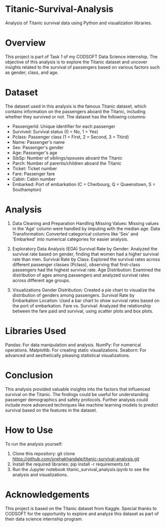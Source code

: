 # Titanic-Survival-Analysis
Analysis of Titanic survival data using Python and visualization libraries.

# Overview
This project is part of Task 1 of my CODSOFT Data Science internship. The objective of this analysis is to explore the Titanic dataset and uncover insights related to the survival of passengers based on various factors such as gender, class, and age.

# Dataset
The dataset used in this analysis is the famous Titanic dataset, which contains information on the passengers aboard the Titanic, including whether they survived or not. The dataset has the following columns:

- PassengerId: Unique identifier for each passenger
- Survived: Survival status (0 = No, 1 = Yes)
- Pclass: Passenger class (1 = First, 2 = Second, 3 = Third)
- Name: Passenger's name
- Sex: Passenger's gender
- Age: Passenger's age
- SibSp: Number of siblings/spouses aboard the Titanic
- Parch: Number of parents/children aboard the Titanic
- Ticket: Ticket number
- Fare: Passenger fare
- Cabin: Cabin number
- Embarked: Port of embarkation (C = Cherbourg, Q = Queenstown, S = Southampton)

# Analysis
1. Data Cleaning and Preparation
Handling Missing Values: Missing values in the 'Age' column were handled by imputing with the median age.
Data Transformation: Converted categorical columns like 'Sex' and 'Embarked' into numerical categories for easier analysis.

2. Exploratory Data Analysis (EDA)
Survival Rate by Gender: Analyzed the survival rate based on gender, finding that women had a higher survival rate than men.
Survival Rate by Class: Explored the survival rates across different passenger classes (Pclass), observing that first-class passengers had the highest survival rate.
Age Distribution: Examined the distribution of ages among passengers and analyzed survival rates across different age groups.

3. Visualizations
Gender Distribution: Created a pie chart to visualize the distribution of genders among passengers.
Survival Rate by Embarkation Location: Used a bar chart to show survival rates based on the port of embarkation.
Fare vs. Survival: Analyzed the relationship between the fare paid and survival, using scatter plots and box plots.

# Libraries Used
Pandas: For data manipulation and analysis.
NumPy: For numerical operations.
Matplotlib: For creating static visualizations.
Seaborn: For advanced and aesthetically pleasing statistical visualizations.

# Conclusion
This analysis provided valuable insights into the factors that influenced survival on the Titanic. The findings could be useful for understanding passenger demographics and safety protocols. Further analysis could include more advanced techniques like machine learning models to predict survival based on the features in the dataset.

# How to Use
To run the analysis yourself:

1. Clone this repository: git clone https://github.com/snehakhandale/titanic-survival-analysis.git
2. Install the required libraries: pip install -r requirements.txt
3. Run the Jupyter notebook titanic_survival_analysis.ipynb to see the analysis and visualizations.

# Acknowledgements
This project is based on the Titanic dataset from Kaggle. Special thanks to CODSOFT for the opportunity to explore and analyze this dataset as part of their data science internship program.
